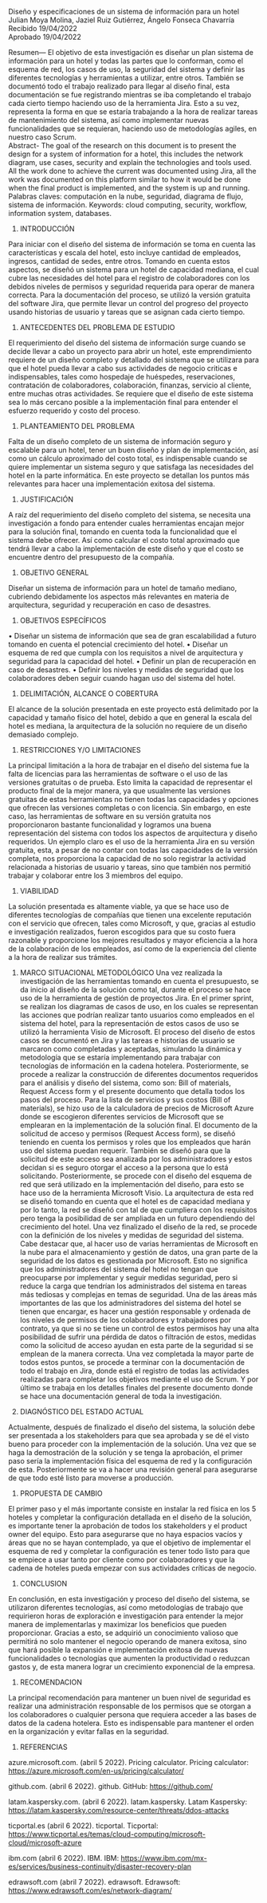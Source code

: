 Diseño y especificaciones de un sistema de información para un hotel<br>
Julian Moya Molina, Jaziel Ruiz Gutiérrez, Ángelo Fonseca Chavarría
Recibido 19/04/2022<br>
Aprobado 19/04/2022

Resumen— El objetivo de esta investigación es diseñar un plan sistema de información para un hotel y todas las partes que lo conforman, como el esquema de red, los casos de uso, la seguridad del sistema y definir las diferentes tecnologías y herramientas a utilizar, entre otros. También se documentó todo el trabajo realizado para llegar al diseño final, esta documentación se fue registrando mientras se iba completando el trabajo cada cierto tiempo haciendo uso de la herramienta Jira. Esto a su vez, representa la forma en que se estaría trabajando a la hora de realizar tareas de mantenimiento del sistema, así como implementar nuevas funcionalidades que se requieran, haciendo uso de metodologías agiles, en nuestro caso Scrum.<br>
Abstract- The goal of the research on this document is to present the design for a system of information for a hotel, this includes the network diagram, use cases, security and explain the technologies and tools used. All the work done to achieve the current was documented using Jira, all the work was documented on this platform similar to how it would be done when the final product is implemented, and the system is up and running.
Palabras claves: computación en la nube, seguridad, diagrama de flujo, sistema de información.
Keywords: cloud computing, security, workflow, information system, databases.


1.	INTRODUCCIÓN

Para iniciar con el diseño del sistema de información se toma en cuenta las características y escala del hotel, esto incluye cantidad de empleados, ingresos, cantidad de sedes, entre otros. Tomando en cuenta estos aspectos, se diseñó un sistema para un hotel de capacidad mediana, el cual cubre las necesidades del hotel para el registro de colaboradores con los debidos niveles de permisos y seguridad requerida para operar de manera correcta. Para la documentación del proceso, se utilizó la versión gratuita del software Jira, que permite llevar un control del progreso del proyecto usando historias de usuario y tareas que se asignan cada cierto tiempo.


1.	ANTECEDENTES DEL PROBLEMA DE ESTUDIO

El requerimiento del diseño del sistema de información surge cuando se decide llevar a cabo un proyecto para abrir un hotel, este emprendimiento requiere de un diseño completo y detallado del sistema que se utilizara para que el hotel pueda llevar a cabo sus actividades de negocio criticas e indispensables, tales como hospedaje de huéspedes, reservaciones, contratación de colaboradores, colaboración, finanzas, servicio al cliente, entre muchas otras actividades. Se requiere que el diseño de este sistema sea lo más cercano posible a la implementación final para entender el esfuerzo requerido y costo del proceso.

1.	PLANTEAMIENTO DEL PROBLEMA

Falta de un diseño completo de un sistema de información seguro y escalable para un hotel, tener un buen diseño y plan de implementación, así como un cálculo aproximado del costo total, es indispensable cuando se quiere implementar un sistema seguro y que satisfaga las necesidades del hotel en la parte informática. En este proyecto se detallan los puntos más relevantes para hacer una implementación exitosa del sistema.

1.	JUSTIFICACIÓN

A raíz del requerimiento del diseño completo del sistema, se necesita una investigación a fondo para entender cuales herramientas encajan mejor para la solución final, tomando en cuenta toda la funcionalidad que el sistema debe ofrecer. Así como calcular el costo total aproximado que tendrá llevar a cabo la implementación de este diseño y que el costo se encuentre dentro del presupuesto de la compañía. 

1.	OBJETIVO GENERAL

Diseñar un sistema de información para un hotel de tamaño mediano, cubriendo debidamente los aspectos más relevantes en materia de arquitectura, seguridad y recuperación en caso de desastres.

1.	OBJETIVOS ESPECÍFICOS

•	Diseñar un sistema de información que sea de gran escalabilidad a futuro tomando en cuenta el potencial crecimiento del hotel.
•	Diseñar un esquema de red que cumpla con los requisitos a nivel de arquitectura y seguridad para la capacidad del hotel.
•	Definir un plan de recuperación en caso de desastres.
•	Definir los niveles y medidas de seguridad que los colaboradores deben seguir cuando hagan uso del sistema del hotel.

1.	DELIMITACIÓN, ALCANCE O COBERTURA

El alcance de la solución presentada en este proyecto está delimitado por la capacidad y tamaño físico del hotel, debido a que en general la escala del hotel es mediana, la arquitectura de la solución no requiere de un diseño demasiado complejo.

1.	RESTRICCIONES Y/O LIMITACIONES

La principal limitación a la hora de trabajar en el diseño del sistema fue la falta de licencias para las herramientas de software o el uso de las versiones gratuitas o de prueba. Esto limita la capacidad de representar el producto final de la mejor manera, ya que usualmente las versiones gratuitas de estas herramientas no tienen todas las capacidades y opciones que ofrecen las versiones completas o con licencia. Sin embargo, en este caso, las herramientas de software en su versión gratuita nos proporcionaron bastante funcionalidad y logramos una buena representación del sistema con todos los aspectos de arquitectura y diseño requeridos. Un ejemplo claro es el uso de la herramienta Jira en su versión gratuita, esta, a pesar de no contar con todas las capacidades de la versión completa, nos proporciona la capacidad de no solo registrar la actividad relacionada a historias de usuario y tareas, sino que también nos permitió trabajar y colaborar entre los 3 miembros del equipo. 

1.	VIABILIDAD

La solución presentada es altamente viable, ya que se hace uso de diferentes tecnologías de compañías que tienen una excelente reputación con el servicio que ofrecen, tales como Microsoft, y que, gracias al estudio e investigación realizados, fueron escogidos para que su costo fuera razonable y proporcione los mejores resultados y mayor eficiencia a la hora de la colaboración de los empleados, así como de la experiencia del cliente a la hora de realizar sus trámites.
1.	MARCO SITUACIONAL METODOLÓGICO
Una vez realizada la investigación de las herramientas tomando en cuenta el presupuesto, se da inicio al diseño de la solución como tal, durante el proceso se hace uso de la herramienta de gestión de proyectos Jira. En el primer sprint, se realizan los diagramas de casos de uso, en los cuales se representan las acciones que podrían realizar tanto usuarios como empleados en el sistema del hotel, para la representación de estos casos de uso se utilizó la herramienta Visio de Microsoft. El proceso del diseño de estos casos se documentó en Jira y las tareas e historias de usuario se marcaron como completadas y aceptadas, simulando la dinámica y metodología que se estaría implementando para trabajar con tecnologías de información en la cadena hotelera.
Posteriormente, se procede a realizar la construcción de diferentes documentos requeridos para el análisis y diseño del sistema, como son: Bill of materials, Request Access form y el presente documento que detalla todos los pasos del proceso. Para la lista de servicios y sus costos (Bill of materials), se hizo uso de la calculadora de precios de Microsoft Azure donde se escogieron diferentes servicios de Microsoft que se emplearan en la implementación de la solución final. El documento de la solicitud de acceso y permisos (Request Access form), se diseñó teniendo en cuenta los permisos y roles que los empleados que harán uso del sistema puedan requerir. También se diseñó para que la solicitud de este acceso sea analizada por los administradores y estos decidan si es seguro otorgar el acceso a la persona que lo está solicitando.
Posteriormente, se procede con el diseño del esquema de red que será utilizado en la implementación del diseño, para esto se hace uso de la herramienta Microsoft Visio. La arquitectura de esta red se diseñó tomando en cuenta que el hotel es de capacidad mediana y por lo tanto, la red se diseñó con tal de que cumpliera con los requisitos pero tenga la posibilidad de ser ampliada en un futuro dependiendo del crecimiento del hotel.
Una vez finalizado el diseño de la red, se procede con la definición de los niveles y medidas de seguridad del sistema. Cabe destacar que, al hacer uso de varias herramientas de Microsoft en la nube para el almacenamiento y gestión de datos, una gran parte de la seguridad de los datos es gestionada por Microsoft. Esto no significa que los administradores del sistema del hotel no tengan que preocuparse por implementar y seguir medidas seguridad, pero si reduce la carga que tendrían los administrados del sistema en tareas más tediosas y complejas en temas de seguridad. Una de las áreas más importantes de las que los administradores del sistema del hotel se tienen que encargar, es hacer una gestión responsable y ordenada de los niveles de permisos de los colaboradores y trabajadores por contrato, ya que si no se tiene un control de estos permisos hay una alta posibilidad de sufrir una pérdida de datos o filtración de estos, medidas como la solicitud de acceso ayudan en esta parte de la seguridad si se emplean de la manera correcta.
Una vez completada la mayor parte de todos estos puntos, se procede a terminar con la documentación de todo el trabajo en Jira, donde está el registro de todas las actividades realizadas para completar los objetivos mediante el uso de Scrum. Y por último se trabaja en los detalles finales del presente documento donde se hace una documentación general de toda la investigación.

1.	DIAGNÓSTICO DEL ESTADO ACTUAL

Actualmente, después de finalizado el diseño del sistema, la solución debe ser presentada a los stakeholders para que sea aprobada y se dé el visto bueno para proceder con la implementación de la solución. Una vez que se haga la demostración de la solución y se tenga la aprobación, el primer paso sería la implementación física del esquema de red y la configuración de esta. Posteriormente se va a hacer una revisión general para asegurarse de que todo esté listo para moverse a producción.

1.	PROPUESTA DE CAMBIO

El primer paso y el más importante consiste en instalar la red física en los 5 hoteles y completar la configuración detallada en el diseño de la solución, es importante tener la aprobación de todos los stakeholders y el product owner del equipo. Esto para asegurarse que no haya espacios vacíos y áreas que no se hayan contemplado, ya que el objetivo de implementar el esquema de red y completar la configuración es tener todo listo para que se empiece a usar tanto por cliente como por colaboradores y que la cadena de hoteles pueda empezar con sus actividades críticas de negocio. 

1.	CONCLUSION

En conclusión, en esta investigación y proceso del diseño del sistema, se utilizaron diferentes tecnologías, así como metodologías de trabajo que requirieron horas de exploración e investigación para entender la mejor manera de implementarlas y maximizar los beneficios que pueden proporcionar. Gracias a esto, se adquirió un conocimiento valioso que permitirá no solo mantener el negocio operando de manera exitosa, sino que hará posible la expansión e implementación exitosa de nuevas funcionalidades o tecnologías que aumenten la productividad o reduzcan gastos y, de esta manera lograr un crecimiento exponencial de la empresa.

1.	RECOMENDACION

La principal recomendación para mantener un buen nivel de seguridad es realizar una administración responsable de los permisos que se otorgan a los colaboradores o cualquier persona que requiera acceder a las bases de datos de la cadena hotelera. Esto es indispensable para mantener el orden en la organización y evitar fallas en la seguridad.

1.	REFERENCIAS

azure.microsoft.com. (abril 5 2022). Pricing calculator. Pricing calculator: https://azure.microsoft.com/en-us/pricing/calculator/

github.com. (abril 6 2022). github. GitHub: https://github.com/

latam.kaspersky.com. (abril 6 2022). latam.kaspersky. Latam Kaspersky:
https://latam.kaspersky.com/resource-center/threats/ddos-attacks

ticportal.es (abril 6 2022). ticportal. Ticportal: https://www.ticportal.es/temas/cloud-computing/microsoft-cloud/microsoft-azure 

ibm.com (abril 6 2022). IBM. IBM: https://www.ibm.com/mx-es/services/business-continuity/disaster-recovery-plan 

edrawsoft.com (abril 7 2022). edrawsoft. Edrawsoft: https://www.edrawsoft.com/es/network-diagram/ 



